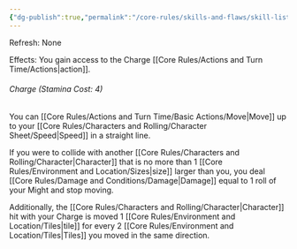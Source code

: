 ```yaml
---
{"dg-publish":true,"permalink":"/core-rules/skills-and-flaws/skill-list/might/rank-2/charge/"}
---
```


Refresh: None

Effects:
You gain access to the Charge [[Core Rules/Actions and Turn Time/Actions\|action]].

###### Charge (Stamina Cost: 4)
You can [[Core Rules/Actions and Turn Time/Basic Actions/Move\|Move]] up to your [[Core Rules/Characters and Rolling/Character Sheet/Speed\|Speed]] in a straight line. 

If you were to collide with another [[Core Rules/Characters and Rolling/Character\|Character]] that is no more than 1 [[Core Rules/Environment and Location/Sizes\|size]] larger than you, you deal [[Core Rules/Damage and Conditions/Damage\|Damage]] equal to 1 roll of your Might and stop moving. 

Additionally, the [[Core Rules/Characters and Rolling/Character\|Character]] hit with your Charge is moved 1 [[Core Rules/Environment and Location/Tiles\|tile]] for every 2 [[Core Rules/Environment and Location/Tiles\|Tiles]] you moved in the same direction.
